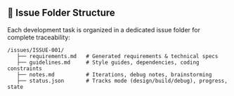 ## 📂 **Issue Folder Structure**

Each development task is organized in a dedicated issue folder for complete traceability:

```
/issues/ISSUE-001/
   ├── requirements.md   # Generated requirements & technical specs
   ├── guidelines.md     # Style guides, dependencies, coding constraints  
   ├── notes.md          # Iterations, debug notes, brainstorming
   ├── status.json       # Tracks mode (design/build/debug), progress, state
```
